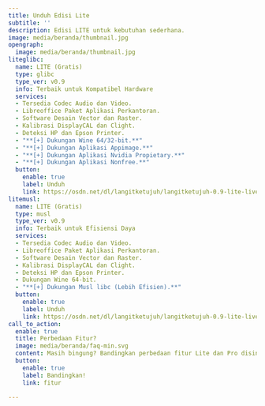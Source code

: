 ```yaml
---
title: Unduh Edisi Lite
subtitle: ''
description: Edisi LITE untuk kebutuhan sederhana.
image: media/beranda/thumbnail.jpg
opengraph:
  image: media/beranda/thumbnail.jpg
liteglibc:
  name: LITE (Gratis)
  type: glibc
  type_ver: v0.9
  info: Terbaik untuk Kompatibel Hardware
  services:
  - Tersedia Codec Audio dan Video.
  - Libreoffice Paket Aplikasi Perkantoran.
  - Software Desain Vector dan Raster.
  - Kalibrasi DisplayCAL dan Clight.
  - Deteksi HP dan Epson Printer.
  - "**[+] Dukungan Wine 64/32-bit.**"
  - "**[+] Dukungan Aplikasi Appimage.**"
  - "**[+] Dukungan Aplikasi Nvidia Propietary.**"
  - "**[+] Dukungan Aplikasi Nonfree.**"
  button:
    enable: true
    label: Unduh
    link: https://osdn.net/dl/langitketujuh/langitketujuh-0.9-lite-live-x86_64-5.10.16_1-l0tqrke.iso
litemusl:
  name: LITE (Gratis)
  type: musl
  type_ver: v0.9
  info: Terbaik untuk Efisiensi Daya
  services:
  - Tersedia Codec Audio dan Video.
  - Libreoffice Paket Aplikasi Perkantoran.
  - Software Desain Vector dan Raster.
  - Kalibrasi DisplayCAL dan Clight.
  - Deteksi HP dan Epson Printer.
  - Dukungan Wine 64-bit.
  - "**[+] Dukungan Musl libc (Lebih Efisien).**"
  button:
    enable: true
    label: Unduh
    link: https://osdn.net/dl/langitketujuh/langitketujuh-0.9-lite-live-x86_64-musl-5.10.16_1-mxb6bf2.iso
call_to_action:
  enable: true
  title: Perbedaan Fitur?
  image: media/beranda/faq-min.svg
  content: Masih bingung? Bandingkan perbedaan fitur Lite dan Pro disini.
  button:
    enable: true
    label: Bandingkan!
    link: fitur

---
```

